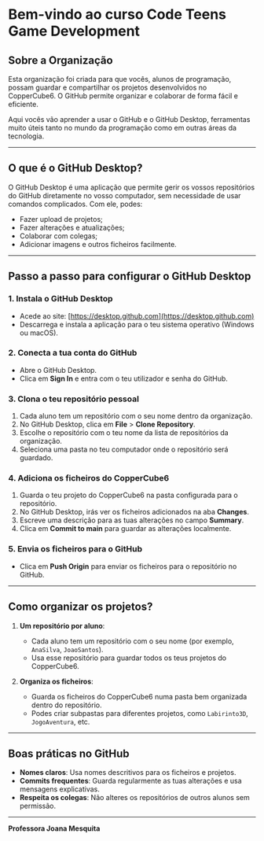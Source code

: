 ﻿# Bem-vindo ao curso Code Teens Game Development

## Sobre a Organização

Esta organização foi criada para que vocês, alunos de programação, possam guardar e compartilhar os projetos desenvolvidos no CopperCube6. O GitHub permite organizar e colaborar de forma fácil e eficiente.

Aqui vocês vão aprender a usar o GitHub e o GitHub Desktop, ferramentas muito úteis tanto no mundo da programação como em outras áreas da tecnologia.

---

## O que é o GitHub Desktop?

O GitHub Desktop é uma aplicação que permite gerir os vossos repositórios do GitHub diretamente no vosso computador, sem necessidade de usar comandos complicados. Com ele, podes:

- Fazer upload de projetos;
- Fazer alterações e atualizações;
- Colaborar com colegas;
- Adicionar imagens e outros ficheiros facilmente.

---

## Passo a passo para configurar o GitHub Desktop

### 1. Instala o GitHub Desktop

- Acede ao site: [https://desktop.github.com](https://desktop.github.com)
- Descarrega e instala a aplicação para o teu sistema operativo (Windows ou macOS).

### 2. Conecta a tua conta do GitHub

- Abre o GitHub Desktop.
- Clica em **Sign In** e entra com o teu utilizador e senha do GitHub.

### 3. Clona o teu repositório pessoal

1. Cada aluno tem um repositório com o seu nome dentro da organização.
2. No GitHub Desktop, clica em **File** > **Clone Repository**.
3. Escolhe o repositório com o teu nome da lista de repositórios da organização.
4. Seleciona uma pasta no teu computador onde o repositório será guardado.

### 4. Adiciona os ficheiros do CopperCube6

1. Guarda o teu projeto do CopperCube6 na pasta configurada para o repositório.
2. No GitHub Desktop, irás ver os ficheiros adicionados na aba **Changes**.
3. Escreve uma descrição para as tuas alterações no campo **Summary**.
4. Clica em **Commit to main** para guardar as alterações localmente.

### 5. Envia os ficheiros para o GitHub

- Clica em **Push Origin** para enviar os ficheiros para o repositório no GitHub.

---

## Como organizar os projetos?

1. **Um repositório por aluno**:

   - Cada aluno tem um repositório com o seu nome (por exemplo, `AnaSilva`, `JoaoSantos`).
   - Usa esse repositório para guardar todos os teus projetos do CopperCube6.

2. **Organiza os ficheiros**:

   - Guarda os ficheiros do CopperCube6 numa pasta bem organizada dentro do repositório.
   - Podes criar subpastas para diferentes projetos, como `Labirinto3D`, `JogoAventura`, etc.

---

## Boas práticas no GitHub

- **Nomes claros**: Usa nomes descritivos para os ficheiros e projetos.
- **Commits frequentes**: Guarda regularmente as tuas alterações e usa mensagens explicativas.
- **Respeita os colegas**: Não alteres os repositórios de outros alunos sem permissão.

---

**Professora Joana Mesquita**

